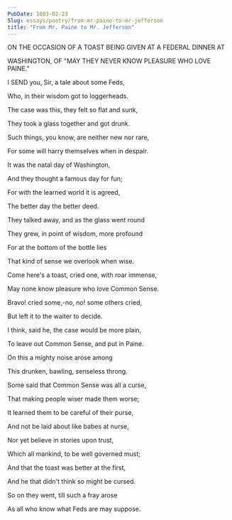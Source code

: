 ```yaml
---
PubDate: 1803-02-23
Slug: essays/poetry/from-mr-paine-to-mr-jefferson
title: "From Mr. Paine to Mr. Jefferson"
---
```


   ON THE OCCASION OF A TOAST BEING GIVEN AT A FEDERAL DINNER AT

   WASHINGTON, OF "MAY THEY NEVER KNOW PLEASURE WHO LOVE PAINE."





   I SEND you, Sir, a tale about some Feds,

   Who, in their wisdom got to loggerheads.

   The case was this, they felt so flat and sunk,

   They took a glass together and got drunk.

   Such things, you know, are neither new nor rare,

   For some will harry themselves when in despair.

   It was the natal day of Washington,

   And they thought a famous day for fun;

   For with the learned world it is agreed,

   The better day the better deed.

   They talked away, and as the glass went round

   They grew, in point of wisdom, more profound

   For at the bottom of the bottle lies

   That kind of sense we overlook when wise.

   Come here's a toast, cried one, with roar immense,

   May none know pleasure who love Common Sense.

   Bravo! cried some,-no, no! some others cried,

   But left it to the waiter to decide.

   I think, said he, the case would be more plain,

   To leave out Common Sense, and put in Paine.

   On this a mighty noise arose among

   This drunken, bawling, senseless throng.

   Some said that Common Sense was all a curse,

   That making people wiser made them worse;

   It learned them to be careful of their purse,

   And not be laid about like babes at nurse,

   Nor yet believe in stories upon trust,

   Which all mankind, to be well governed must;

   And that the toast was better at the first,

   And he that didn't think so might be cursed.

   So on they went, till such a fray arose

   As all who know what Feds are may suppose.


